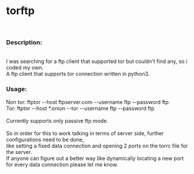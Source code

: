 # torftp
</br>
<h3>Description: </h3></br>
I was searching for a ftp client that supported tor but couldn't find any, so i coded my own.</br>
A ftp client that supports tor connection written in python3.</br>

<h3>Usage:</h3>
Non tor:
ftptor --host ftpserver.com --username ftp --password ftp</br>
Tor:
ftptor --host *.onion --tor --username ftp --password ftp</br>
</br>
Currently supports only passive ftp mode.</br></br>
So in order for this to work talking in terms of server side, further configurations need to be done,</br>
like setting a fixed data connection and opening 2 ports on the torrc file for the server.</br>
If anyone can figure out a better way like dynamically locating a new port for every data connection please let me know.
